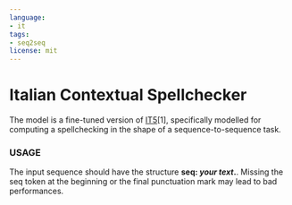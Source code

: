 ```yaml
---
language:
- it
tags:
- seq2seq
license: mit
---
```

# Italian Contextual Spellchecker

The model is a fine-tuned version of [IT5](https://huggingface.co/models?search=it5)[1], specifically modelled for computing a spellchecking in the shape of a sequence-to-sequence task.

### USAGE

The input sequence should have the structure <b>seq: <i>your text</i>.</b>. Missing the seq token at the beginning or the final punctuation mark may lead to bad performances.